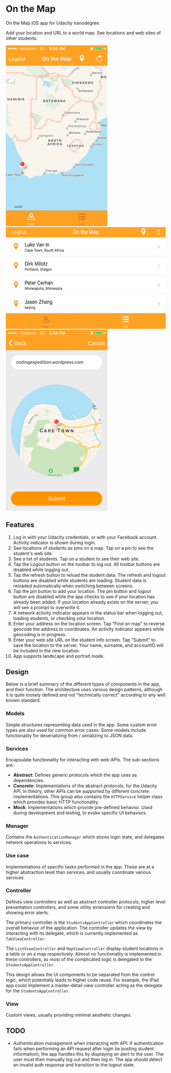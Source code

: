 # On the Map

On the Map iOS app for Udacity nanodegree.

Add your location and URL to a world map. See locations and web sites of other students.

<img src="Screenshots/iPhone/2a Map Portrait.png" width="320">
<img src="Screenshots/iPhone/3b List Landscape.png" height="320">
<img src="Screenshots/iPhone/5a Media Portrait.png" width="320">

## Features

1. Log in with your Udacity credentials, or with your Facebook account. Activity indicator is shown during login.
2. See locations of students as pins on a map. Tap on a pin to see the student's web site.
3. See a list of students. Tap on a student to see their web site.
4. Tap the Logout button on the toolbar to log out. All toolbar buttons are disabled while logging out.
5. Tap the refresh button to reload the student data. The refresh and logout buttons are disabled while students are loading. Student data is reloaded automatically when switching between screens.
6. Tap the pin button to add your location. The pin button and logout button are disabled while the app checks to see if your location has already been added. If your location already exists on the server, you will see a prompt to overwrite it.
7. A network activity indicator appears in the status bar when logging out, loading students, or checking your location.
8. Enter your address on the location screen. Tap "Find on map" to reverse geocode the address to coordinates. An activity indicator appears while geocoding is in progress.
9. Enter your web site URL on the student info screen. Tap "Submit" to save the location to the server. Your name, surname, and accountID will be included in the new location.
10. App supports landscape and portrait mode.

## Design

Below is a brief summary of the different types of components in the app, and their function. The architecture uses various design patterns, although it is quite loosely defined and not "technically correct" according to any well known standard.

### Models

Simple structures representing data used in the app. Some custom error types are also used for common error cases. Some models include functionality for deserializing from / serializing to JSON data.

### Services

Encapsulate functionality for interacting with web APIs. The sub-sections are:

- **Abstract**: Defines generic protocols which the app uses as dependencies.
- **Concrete**: Implementations of the abstract protocols, for the Udacity API. In theory, other APIs can be supported by different concrete implementations. This group also contains the `HTTPService` helper class which provides basic HTTP functionality.
- **Mock**: Implementations which provide pre-defined behavior. Used during development and testing, to evoke specific UI behaviors.

### Manager

Contains the `AuthenticationManager` which stores login state, and delegates network operations to services.

### Use case

Implementations of specific tasks performed in the app. These are at a higher abstraction level than services, and usually coordinate various services

### Controller

Defines view controllers as well as abstract controller protocols, higher level presentation controllers, and some utility extensions for creating and showing error alerts.

The primary controller is the `StudentsAppController` which coordinates the overall behavior of the application. The controller updates the view by interacting with its delegate, which is currently implemented as `TabViewController`.

The `ListViewController` and `MapViewController` display student locations in a table or on a map respectively. Almost no functionality is implemented in these controllers, as most of the complicated logic is delegated to the `StudentsAppController`.

This design allows the UI components to be separated from the control logic, which potentially leads to higher code reuse. For example, the iPad app could implement a master-detail view controller acting as the delegate for the `StudentsAppController`.

### View

Custom views, usually providing minimal aesthetic changes.


## TODO

- Authentication management when interacting with API: If authentication fails when performing an API request after login (ie posting student information), the app handles this by displaying an alert to the user. The user must then manually log out and then log in. The app should detect an invalid auth response and transition to the logout state.
